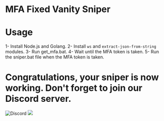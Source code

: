 # MFA Fixed Vanity Sniper

# Usage
1- Install Node.js and Golang.
2- Install 
`ws` and `extract-json-from-string ` modules.
3- Run get_mfa.bat.
4- Wait until the MFA token is taken.
5- Run the sniper.bat file when the MFA token is taken.

# Congratulations, your sniper is now working. Don't forget to join our Discord server.
![Discord](https://discord.gg/imhatimi)
![](https://hits.sh/github.com/glocg/mfa-fixed-sniper.svg)
